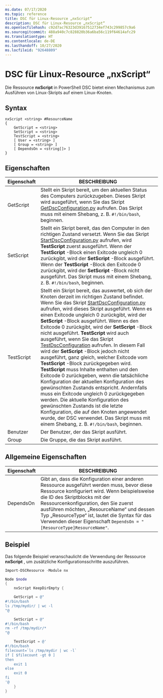 ```yaml
---
ms.date: 07/17/2020
ms.topic: reference
title: DSC für Linux-Resource „nxScript“
description: DSC für Linux-Resource „nxScript“
ms.openlocfilehash: c92d7ac76323d39167512734ef743c299857c9a6
ms.sourcegitcommit: 488a940c7c828820b36a6ba56c119f64614afc29
ms.translationtype: HT
ms.contentlocale: de-DE
ms.lasthandoff: 10/27/2020
ms.locfileid: "92648809"
---
```

# <a name="dsc-for-linux-nxscript-resource"></a>DSC für Linux-Resource „nxScript“

Die Ressource **nxScript** in PowerShell DSC bietet einen Mechanismus zum Ausführen von Linux-Skripts auf einem Linux-Knoten.

## <a name="syntax"></a>Syntax

```Syntax
nxScript <string> #ResourceName
{
    GetScript = <string>
    SetScript = <string>
    TestScript = <string>
    [ User = <string> ]
    [ Group = <string> ]
    [ DependsOn = <string[]> ]
}
```

## <a name="properties"></a>Eigenschaften

|Eigenschaft |BESCHREIBUNG |
|---|---|
|GetScript |Stellt ein Skript bereit, um den aktuellen Status des Computers zurückzugeben. Dieses Skript wird ausgeführt, wenn Sie das Skript [GetDscConfiguration.py](https://github.com/Microsoft/PowerShell-DSC-for-Linux#performing-dsc-operations-from-the-linux-computer) aufrufen. Das Skript muss mit einem Shebang, z. B. `#!/bin/bash`, beginnen. |
|SetScript |Stellt ein Skript bereit, das den Computer in den richtigen Zustand versetzt. Wenn Sie das Skript [StartDscConfiguration.py](https://github.com/Microsoft/PowerShell-DSC-for-Linux#performing-dsc-operations-from-the-linux-computer) aufrufen, wird **TestScript** zuerst ausgeführt. Wenn der **TestScript** -Block einen Exitcode ungleich 0 zurückgibt, wird der **SetScript** -Block ausgeführt. Wenn der **TestScript** -Block den Exitcode 0 zurückgibt, wird der **SetScript** -Block nicht ausgeführt. Das Skript muss mit einem Shebang, z. B. `#!/bin/bash`, beginnen. |
|TestScript |Stellt ein Skript bereit, das auswertet, ob sich der Knoten derzeit im richtigen Zustand befindet. Wenn Sie das Skript [StartDscConfiguration.py](https://github.com/Microsoft/PowerShell-DSC-for-Linux#performing-dsc-operations-from-the-linux-computer) aufrufen, wird dieses Skript ausgeführt. Wenn es einen Exitcode ungleich 0 zurückgibt, wird der **SetScript** -Block ausgeführt. Wenn es den Exitcode 0 zurückgibt, wird der **SetScript** -Block nicht ausgeführt. **TestScript** wird auch ausgeführt, wenn Sie das Skript [TestDscConfiguration](https://github.com/Microsoft/PowerShell-DSC-for-Linux#performing-dsc-operations-from-the-linux-computer) aufrufen. In diesem Fall wird der **SetScript** -Block jedoch nicht ausgeführt, ganz gleich, welcher Exitcode vom **TestScript** -Block zurückgegeben wird. **TestScript** muss Inhalte enthalten und den Exitcode 0 zurückgeben, wenn die tatsächliche Konfiguration der aktuellen Konfiguration des gewünschten Zustands entspricht. Andernfalls muss ein Exitcode ungleich 0 zurückgegeben werden. Die aktuelle Konfiguration des gewünschten Zustands ist die letzte Konfiguration, die auf den Knoten angewendet wurde, der DSC verwendet. Das Skript muss mit einem Shebang, z. B. `#!/bin/bash`, beginnen. |
|Benutzer |Der Benutzer, der das Skript ausführt. |
|Group |Die Gruppe, die das Skript ausführt. |

## <a name="common-properties"></a>Allgemeine Eigenschaften

|Eigenschaft |BESCHREIBUNG |
|---|---|
|DependsOn |Gibt an, dass die Konfiguration einer anderen Ressource ausgeführt werden muss, bevor diese Ressource konfiguriert wird. Wenn beispielsweise die ID des Skriptblocks mit der Ressourcenkonfiguration, den Sie zuerst ausführen möchten, „ResourceName“ und dessen Typ „ResourceType“ ist, lautet die Syntax für das Verwenden dieser Eigenschaft `DependsOn = "[ResourceType]ResourceName"`. |

## <a name="example"></a>Beispiel

Das folgende Beispiel veranschaulicht die Verwendung der Ressource **nxScript** , um zusätzliche Konfigurationsschritte auszuführen.

```powershell
Import-DSCResource -Module nx

Node $node
{
    nxScript KeepDirEmpty {

    GetScript = @"
#!/bin/bash
ls /tmp/mydir/ | wc -l
"@

    SetScript = @"
#!/bin/bash
rm -rf /tmp/mydir/*
"@

    TestScript = @'
#!/bin/bash
filecount=`ls /tmp/mydir | wc -l`
if [ $filecount -gt 0 ]
then
    exit 1
else
    exit 0
fi
'@
    }
}
```
